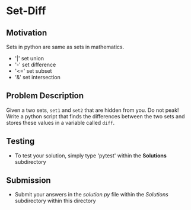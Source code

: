 # Set-Diff

## Motivation
Sets in python are same as sets in mathematics. 

+ '|' set union
+ '-'  set difference 
+ '<=' set subset 
+ '&' set intersection

## Problem Description
Given a two sets, `set1` and `set2` that are hidden from you. Do not peak! Write a python script that finds the differences between the two sets and stores these values in a variable called `diff`.

## Testing
* To test your solution, simply type 'pytest' within the **Solutions** subdirectory

## Submission
* Submit your answers in the *solution.py* file within the *Solutions* subdirectory within this directory
